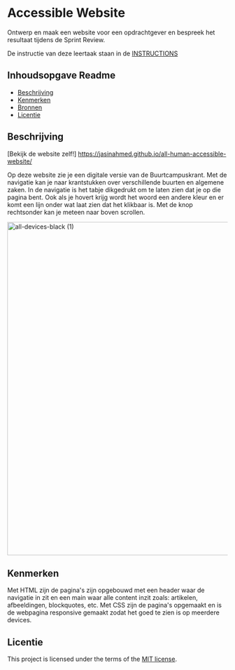 # Accessible Website
Ontwerp en maak een website voor een opdrachtgever en bespreek het resultaat tijdens de Sprint Review.

De instructie van deze leertaak staan in de [INSTRUCTIONS](https://github.com/fdnd-task/all-human-accessible-website/blob/main/docs/INSTRUCTIONS.md)


## Inhoudsopgave Readme

  * [Beschrijving](#beschrijving)
  * [Kenmerken](#kenmerken)
  * [Bronnen](#bronnen)
  * [Licentie](#licentie)

## Beschrijving
<!-- In de Beschrijving staat hoe je project er uit ziet, hoe het werkt en wat je er mee kan. -->
<!-- Voeg een mooie poster visual toe 📸 -->
<!-- Voeg een link toe naar Github Pages 🌐-->
[Bekijk de website zelf!] https://jasinahmed.github.io/all-human-accessible-website/


Op deze website zie je een digitale versie van de Buurtcampuskrant. Met de navigatie kan je naar krantstukken over verschillende buurten en algemene zaken. In de navigatie is het tabje dikgedrukt om te laten zien dat je op die pagina bent. Ook als je hovert krijg wordt het woord een andere kleur en er komt een lijn onder wat laat zien dat het klikbaar is. Met de knop rechtsonder kan je meteen naar boven scrollen.

<img width="1800" height="760" alt="all-devices-black (1)" src="https://github.com/user-attachments/assets/e57efce9-68d9-43fc-a1e0-f25d7ced0ae8" />


## Kenmerken
<!-- Bij Kenmerken staat welke technieken zijn gebruikt en hoe. Wat is de HTML structuur? Wat zijn de belangrijkste dingen in CSS? Wat is er met Javascript gedaan en hoe? Misschien heb je een framwork of library gebruikt? -->
Met HTML zijn de pagina's zijn opgebouwd met een header waar de navigatie in zit en een main waar alle content inzit zoals: artikelen, afbeeldingen, blockquotes, etc. Met CSS zijn de pagina's opgemaakt en is de webpagina responsive gemaakt zodat het goed te zien is op meerdere devices.


## Licentie

This project is licensed under the terms of the [MIT license](./LICENSE).
